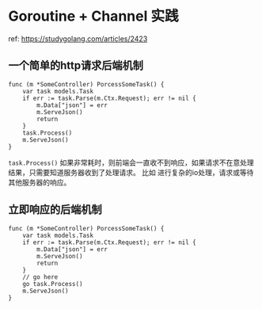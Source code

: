 # Goroutine + Channel 实践

ref: https://studygolang.com/articles/2423

## 一个简单的http请求后端机制
```
func (m *SomeController) PorcessSomeTask() {
    var task models.Task
    if err := task.Parse(m.Ctx.Request); err != nil {
        m.Data["json"] = err 
        m.ServeJson()
        return
    }
    task.Process()
    m.ServeJson()
}
```

`task.Process()` 如果非常耗时，则前端会一直收不到响应，如果请求不在意处理结果，只需要知道服务器收到了处理请求。
比如 进行复杂的io处理，请求或等待其他服务器的响应。

## 立即响应的后端机制

```
func (m *SomeController) PorcessSomeTask() {
    var task models.Task
    if err := task.Parse(m.Ctx.Request); err != nil {
        m.Data["json"] = err 
        m.ServeJson()
        return
    }
    // go here
    go task.Process()
    m.ServeJson()
}
```
